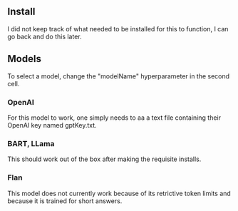 ## Install

I did not keep track of what needed to be installed for this to function, I can go back and do this later.

## Models

To select a model, change the "modelName" hyperparameter in the second cell.

### OpenAI

For this model to work, one simply needs to aa a text file containing their OpenAI key named gptKey.txt.

### BART, LLama

This should work out of the box after making the requisite installs.

### Flan

This model does not currently work because of its retrictive token limits and because it is trained for short answers.
